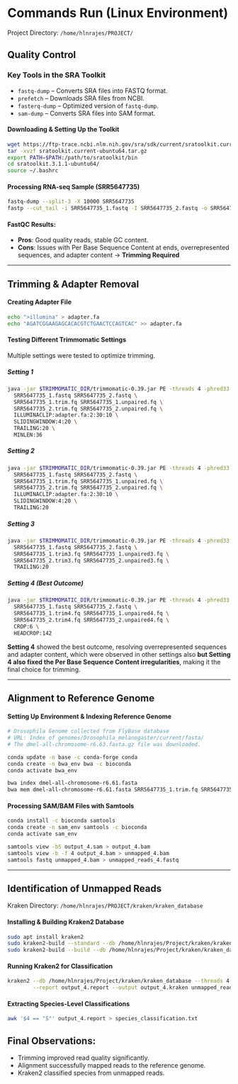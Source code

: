 # Commands Run (Linux Environment)
Project Directory: `/home/hlnrajes/PROJECT/`

## Quality Control

### Key Tools in the SRA Toolkit
- `fastq-dump` – Converts SRA files into FASTQ format.  
- `prefetch` – Downloads SRA files from NCBI.  
- `fasterq-dump` – Optimized version of `fastq-dump`.  
- `sam-dump` – Converts SRA files into SAM format.  

#### Downloading & Setting Up the Toolkit
```sh
wget https://ftp-trace.ncbi.nlm.nih.gov/sra/sdk/current/sratoolkit.current-ubuntu64.tar.gz
tar -xvzf sratoolkit.current-ubuntu64.tar.gz
export PATH=$PATH:/path/to/sratoolkit/bin
cd sratoolkit.3.1.1-ubuntu64/
source ~/.bashrc
```

#### Processing RNA-seq Sample (SRR5647735)
```sh
fastq-dump --split-3 -X 10000 SRR5647735
fastp --cut_tail -i SRR5647735_1.fastq -I SRR5647735_2.fastq -o SRR5647735_1.trim.fq -O SRR5647735_2.trim.fq
```

#### FastQC Results: 
- **Pros**: Good quality reads, stable GC content.  
- **Cons**: Issues with Per Base Sequence Content at ends, overrepresented sequences, and adapter content → **Trimming Required**  

---

## Trimming & Adapter Removal  

#### **Creating Adapter File**
```sh
echo ">illumina" > adapter.fa
echo "AGATCGGAAGAGCACACGTCTGAACTCCAGTCAC" >> adapter.fa
```

#### **Testing Different Trimmomatic Settings**  
Multiple settings were tested to optimize trimming.  

##### **Setting 1**
```sh
java -jar $TRIMMOMATIC_DIR/trimmomatic-0.39.jar PE -threads 4 -phred33 \
  SRR5647735_1.fastq SRR5647735_2.fastq \
  SRR5647735_1.trim.fq SRR5647735_1.unpaired.fq \
  SRR5647735_2.trim.fq SRR5647735_2.unpaired.fq \
  ILLUMINACLIP:adapter.fa:2:30:10 \
  SLIDINGWINDOW:4:20 \
  TRAILING:20 \
  MINLEN:36
```

##### **Setting 2**
```sh
java -jar $TRIMMOMATIC_DIR/trimmomatic-0.39.jar PE -threads 4 -phred33 \
  SRR5647735_1.fastq SRR5647735_2.fastq \
  SRR5647735_1.trim.fq SRR5647735_1.unpaired.fq \
  SRR5647735_2.trim.fq SRR5647735_2.unpaired.fq \
  ILLUMINACLIP:adapter.fa:2:30:10 \
  SLIDINGWINDOW:4:20 \
  TRAILING:20 
```

##### **Setting 3**
```sh
java -jar $TRIMMOMATIC_DIR/trimmomatic-0.39.jar PE -threads 4 -phred33 \
  SRR5647735_1.fastq SRR5647735_2.fastq \
  SRR5647735_1.trim3.fq SRR5647735_1.unpaired3.fq \
  SRR5647735_2.trim3.fq SRR5647735_2.unpaired3.fq \
  TRAILING:20
```

##### **Setting 4 (Best Outcome)**
```sh
java -jar $TRIMMOMATIC_DIR/trimmomatic-0.39.jar PE -threads 4 -phred33 \
  SRR5647735_1.fastq SRR5647735_2.fastq \
  SRR5647735_1.trim4.fq SRR5647735_1.unpaired4.fq \
  SRR5647735_2.trim4.fq SRR5647735_2.unpaired4.fq \
  CROP:6 \
  HEADCROP:142
```

**Setting 4** showed the best outcome, resolving overrepresented sequences and adapter content, which were observed in other settings also **but Setting 4 also fixed the Per Base Sequence Content irregularities**, making it the final choice for trimming.

---

## Alignment to Reference Genome  

#### Setting Up Environment & Indexing Reference Genome
```sh
# Drosophila Genome collected from FlyBase database  
# URL: Index of genomes/Drosophila_melanogaster/current/fasta/  
# The dmel-all-chromosome-r6.63.fasta.gz file was downloaded.

conda update -n base -c conda-forge conda
conda create -n bwa_env bwa -c bioconda
conda activate bwa_env

bwa index dmel-all-chromosome-r6.61.fasta
bwa mem dmel-all-chromosome-r6.61.fasta SRR5647735_1.trim.fq SRR5647735_2.trim.fq > output1.sam
```

#### **Processing SAM/BAM Files with Samtools**
```sh
conda install -c bioconda samtools
conda create -n sam_env samtools -c bioconda
conda activate sam_env

samtools view -bS output_4.sam > output_4.bam
samtools view -b -f 4 output_4.bam > unmapped_4.bam
samtools fastq unmapped_4.bam > unmapped_reads_4.fastq
```

---

## Identification of Unmapped Reads  
Kraken Directory: `/home/hlnrajes/PROJECT/kraken/kraken_database`

#### **Installing & Building Kraken2 Database**
```sh
sudo apt install kraken2
sudo kraken2-build --standard --db /home/hlnrajes/Project/kraken/kraken_database
sudo kraken2-build --build --db /home/hlnrajes/Project/kraken/kraken_database --threads 8
```

#### **Running Kraken2 for Classification**
```sh
kraken2 --db /home/hlnrajes/Project/kraken/kraken_database --threads 4 \
        --report output_4.report --output output_4.kraken unmapped_reads_4.fastq
```

#### **Extracting Species-Level Classifications**
```sh
awk '$4 == "S"' output_4.report > species_classification.txt
```

## **Final Observations:**  
- Trimming improved read quality significantly.  
- Alignment successfully mapped reads to the reference genome.  
- Kraken2 classified species from unmapped reads.  
